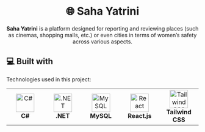 <h1 align="center" id="title">🌐 Saha Yatrini</h1>
<p align="center" id="description">
  <strong>Saha Yatrini</strong> is a platform designed for reporting and reviewing places (such as cinemas, shopping malls, etc.) or even cities in terms of women’s safety across various aspects.
</p>

<h2>💻 Built with</h2>
<p align="left">Technologies used in this project:</p>

<table align="center">
  <tr>
    <td align="center" width="96">
      <img src="https://cdn.jsdelivr.net/gh/devicons/devicon/icons/csharp/csharp-original.svg" width="48" height="48" alt="C#" />
      <br /><strong>C#</strong>
    </td>
    <td align="center" width="96">
      <img src="https://cdn.jsdelivr.net/gh/devicons/devicon/icons/dotnetcore/dotnetcore-original.svg" width="48" height="48" alt=".NET" />
      <br /><strong>.NET</strong>
    </td>
    <td align="center" width="96">
      <img src="https://cdn.jsdelivr.net/gh/devicons/devicon/icons/mysql/mysql-original-wordmark.svg" width="48" height="48" alt="MySQL" />
      <br /><strong>MySQL</strong>
    </td>
    <td align="center" width="96">
      <img src="https://cdn.jsdelivr.net/gh/devicons/devicon/icons/react/react-original.svg" width="48" height="48" alt="React" />
      <br /><strong>React.js</strong>
    </td>
    <td align="center" width="96">
      <img src="https://encrypted-tbn0.gstatic.com/images?q=tbn:ANd9GcSQGVV8fOc_D2_vxf1_MrxRuPeF3Y1EFAJrxg&s" width="48" height="48" alt="Tailwind CSS" />
      <br /><strong>Tailwind CSS</strong>
    </td>
  </tr>
</table>
